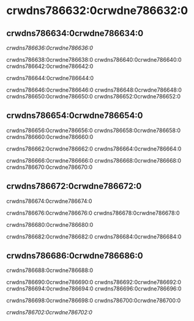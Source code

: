 # crwdns786632:0crwdne786632:0

## crwdns786634:0crwdne786634:0

_crwdns786636:0crwdne786636:0_

crwdns786638:0crwdne786638:0 crwdns786640:0crwdne786640:0 crwdns786642:0crwdne786642:0

crwdns786644:0crwdne786644:0

crwdns786646:0crwdne786646:0 crwdns786648:0crwdne786648:0 crwdns786650:0crwdne786650:0 crwdns786652:0crwdne786652:0

## crwdns786654:0crwdne786654:0

crwdns786656:0crwdne786656:0 crwdns786658:0crwdne786658:0 crwdns786660:0crwdne786660:0

crwdns786662:0crwdne786662:0 crwdns786664:0crwdne786664:0

crwdns786666:0crwdne786666:0 crwdns786668:0crwdne786668:0 crwdns786670:0crwdne786670:0

## crwdns786672:0crwdne786672:0

crwdns786674:0crwdne786674:0

crwdns786676:0crwdne786676:0 crwdns786678:0crwdne786678:0

crwdns786680:0crwdne786680:0

crwdns786682:0crwdne786682:0 crwdns786684:0crwdne786684:0

## crwdns786686:0crwdne786686:0

crwdns786688:0crwdne786688:0

crwdns786690:0crwdne786690:0 crwdns786692:0crwdne786692:0 crwdns786694:0crwdne786694:0 crwdns786696:0crwdne786696:0

crwdns786698:0crwdne786698:0 crwdns786700:0crwdne786700:0

_crwdns786702:0crwdne786702:0_
